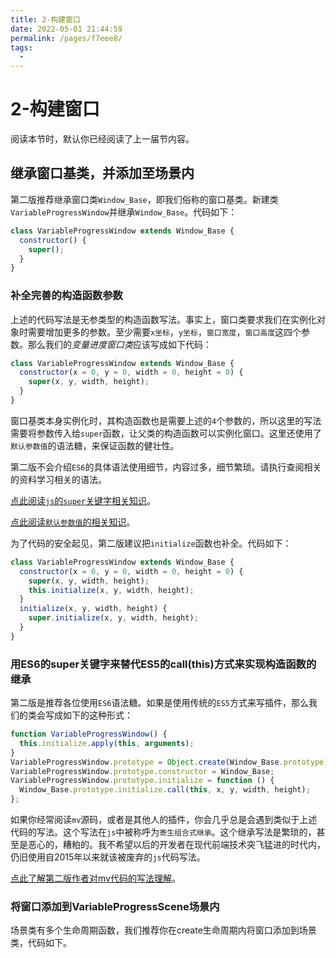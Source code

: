```yaml
---
title: 2-构建窗口
date: 2022-05-01 21:44:59
permalink: /pages/f7eee8/
tags:
  - 
---
```




# 2-构建窗口
阅读本节时，默认你已经阅读了上一届节内容。



## 继承窗口基类，并添加至场景内
第二版推荐继承窗口类`Window_Base`，即我们俗称的窗口基类。新建类`VariableProgressWindow`并继承`Window_Base`。代码如下：
``` js
class VariableProgressWindow extends Window_Base {
  constructor() {
    super();
  }
}
```


### 补全完善的构造函数参数
上述的代码写法是无参类型的构造函数写法。事实上，窗口类要求我们在实例化对象时需要增加更多的参数。至少需要`x坐标`，`y坐标`，`窗口宽度`，`窗口高度`这四个参数。那么我们的*变量进度窗口类*应该写成如下代码：
``` js {2-3}
class VariableProgressWindow extends Window_Base {
  constructor(x = 0, y = 0, width = 0, height = 0) {
    super(x, y, width, height);
  }
}
```
窗口基类本身实例化时，其构造函数也是需要上述的`4`个参数的，所以这里的写法需要将参数传入给`super`函数，让父类的构造函数可以实例化窗口。这里还使用了`默认参数值`的语法糖，来保证函数的健壮性。

第二版不会介绍`ES6`的具体语法使用细节，内容过多，细节繁琐。请执行查阅相关的资料学习相关的语法。

[点此阅读`js`的`super`关键字相关知识](https://developer.mozilla.org/zh-CN/docs/Web/JavaScript/Reference/Operators/super)。

[点此阅读`默认参数值`的相关知识](https://developer.mozilla.org/zh-CN/docs/Web/JavaScript/Reference/Functions/Default_parameters)。




为了代码的安全起见，第二版建议把`initialize`函数也补全。代码如下：
``` js {4}
class VariableProgressWindow extends Window_Base {
  constructor(x = 0, y = 0, width = 0, height = 0) {
    super(x, y, width, height);
    this.initialize(x, y, width, height);
  }
  initialize(x, y, width, height) {
    super.initialize(x, y, width, height);
  }
}
```





### 用ES6的super关键字来替代ES5的call(this)方式来实现构造函数的继承
第二版是推荐各位使用`ES6`语法糖。如果是使用传统的`ES5`方式来写插件，那么我们的类会写成如下的这种形式：
``` js
function VariableProgressWindow() {
  this.initialize.apply(this, arguments);
}
VariableProgressWindow.prototype = Object.create(Window_Base.prototype);
VariableProgressWindow.prototype.constructor = Window_Base;
VariableProgressWindow.prototype.initialize = function () {
  Window_Base.prototype.initialize.call(this, x, y, width, height);
};
```

如果你经常阅读`mv`源码，或者是其他人的插件，你会几乎总是会遇到类似于上述代码的写法。这个写法在`js`中被称呼为`寄生组合式继承`。这个继承写法是繁琐的，甚至是恶心的，糟粕的。我不希望以后的开发者在现代前端技术突飞猛进的时代内，仍旧使用自2015年以来就该被废弃的`js`代码写法。

[点此了解第二版作者对mv代码的写法理解](../../%E6%8F%92%E4%BB%B6%E5%BC%80%E5%8F%91/mv%E6%8F%92%E4%BB%B6%E5%9F%BA%E6%9C%AC%E5%B8%B8%E8%AF%86.md)。







### 将窗口添加到VariableProgressScene场景内
场景类有多个生命周期函数，我们推荐你在create生命周期内将窗口添加到场景类，代码如下。


